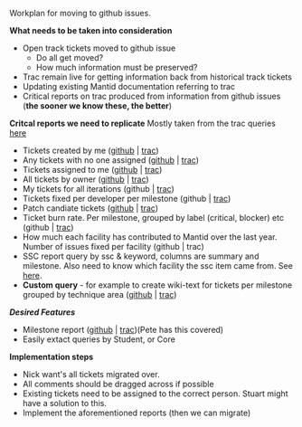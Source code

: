 Workplan for moving to github issues.

**What needs to be taken into consideration**

* Open track tickets moved to github issue
  * Do all get moved?
  * How much information must be preserved?
* Trac remain live for getting information back from historical track tickets
* Updating existing Mantid documentation referring to trac
* Critical reports on trac produced from information from github issues (**the sooner we know these, the better**)

**Critcal reports we need to replicate**
Mostly taken from the trac queries [here](http://trac.mantidproject.org/mantid/report)

* Tickets created by me ([github](https://github.com/issues) | [trac](http://trac.mantidproject.org/mantid/report/1))
* Any tickets with no one assigned ([github](https://github.com/mantidproject/mantid/issues?q=is%3Aopen+is%3Aissue+no%3Aassignee) | [trac](http://trac.mantidproject.org/mantid/report/3))
* Tickets assigned to me ([github](https://github.com/issues/assigned) | [trac](http://trac.mantidproject.org/mantid/report/7))
* All tickets by owner ([github](https://github.com/mantidproject/mantid/issues?utf8=%E2%9C%93&q=is%3Aissue+is%3Aopen+sort%3Aassigned) | [trac](http://trac.mantidproject.org/mantid/report/10))
* My tickets for all iterations (github | [trac](http://trac.mantidproject.org/mantid/report/15))
* Tickets fixed per developer per milestone (github | [trac](http://trac.mantidproject.org/mantid/report/21))
* Patch candiate tickets ([github](https://github.com/mantidproject/mantid/issues?q=is%3Aopen+is%3Aissue+label%3A%22Patch+Candidate%22) | [trac](http://trac.mantidproject.org/mantid/report/20))
* Ticket burn rate. Per milestone, grouped by label (critical, blocker) etc (github | [trac](http://trac.mantidproject.org/mantid/report/24))
* How much each facility has contributed to Mantid over the last year. Number of issues fixed per facility (github | trac)
* SSC report query by ssc & keyword, columns are summary and milestone. Also need to know which facility the ssc item came from. See [here](http://trac.mantidproject.org/mantid/wiki/SSC%20Report%202015).
* **Custom query** - for example to create wiki-text for tickets per milestone grouped by technique area  ([github](https://github.com/mantidproject/mantid/issues) | [trac](http://trac.mantidproject.org/mantid/query))

***Desired Features***
* Milestone report ([github](https://github.com/mantidproject/mantid/milestones) | [trac](http://trac.mantidproject.org/mantid/roadmap))(Pete has this covered)
* Easily extact queries by Student, or Core

**Implementation steps**

* Nick want's all tickets migrated over. 
* All comments should be dragged across if possible
* Existing tickets need to be assigned to the correct person. Stuart might have a solution to this.
* Implement the aforementioned reports (then we can migrate)

